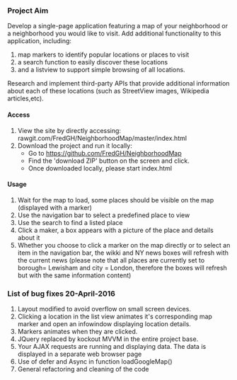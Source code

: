 ### Project Aim

Develop a single-page application featuring a map of your neighborhood or a neighborhood you would like to visit.
Add additional functionality to this application, including:
1. map markers to identify popular locations or places to visit
2. a search function to easily discover these locations
3. and a listview to support simple browsing of all locations.

Research and implement third-party APIs that provide additional information about each of these locations (such as StreetView images, Wikipedia articles,etc).

#### Access

1. View the site by directly accessing: rawgit.com/FredGH/NeighborhoodMap/master/index.html
2. Download the project and run it locally:
    - Go to https://github.com/FredGH/NeighborhoodMap
    - Find the 'download ZIP' button on the screen and click.
    - Once downloaded locally, please start index.html

#### Usage

1. Wait for the map to load, some places should be visible on the map (displayed with a marker)
2. Use the navigation bar to select a predefined place to view
3. Use the search to find a listed place
4. Click a maker, a box appears with a picture of the place and details about it
5. Whether you choose to click a marker on the map directly or to select an item in the navigation bar, the wikki and NY news boxes will refresh with the current news
(please note that all places are currently set to borough= Lewisham and city = London, therefore the boxes will refresh but with the same information content)

### List of bug fixes 20-April-2016

1. Layout modified to avoid overflow on small screen devices.
2. Clicking a location in the list view animates it's corresponding map marker and open an infowindow displaying location details.
3. Markers animates when they are clicked.
4. JQuery replaced by kockout MVVM in the entire project base.
5. Your AJAX requests are running and displaying data. The data is displayed in a separate web browser page
5. Use of defer and Async in function loadGoogleMap()
6. General refactoring and cleaning of the code

